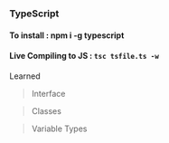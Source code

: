 ### TypeScript 

#### To install : npm i -g typescript
#### Live Compiling to JS : ```tsc tsfile.ts -w```

Learned
>Interface

>Classes

>Variable Types

